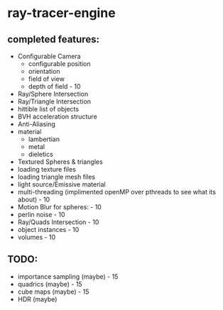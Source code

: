 # ray-tracer-engine

## completed features:

- Configurable Camera
    - configurable position
    - orientation 
    - field of view
    - depth of field - 10
- Ray/Sphere Intersection
- Ray/Triangle Intersection
- hittible list of objects
- BVH acceleration structure
- Anti-Aliasing
- material
    - lambertian
    - metal
    - dieletics
- Textured Spheres & triangles
- loading texture files
- loading triangle mesh files
- light source/Emissive material
- multi-threading (implimented openMP over pthreads to see what its about) - 10
- Motion Blur for spheres: - 10
- perlin noise - 10
- Ray/Quads Intersection - 10
- object instances - 10
- volumes - 10

## TODO:
- importance sampling (maybe) - 15
- quadrics (maybe) - 15
- cube maps (maybe) - 15
- HDR (maybe) 




